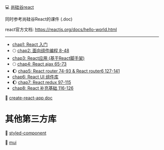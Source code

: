 :computer: [尚硅谷react](https://www.bilibili.com/video/BV1wy4y1D7JT?p=1&vd_source=c6866d088ad067762877e4b6b23ab9df)

同时参考尚硅谷React的课件 (.doc)

react官方文档: https://reactjs.org/docs/hello-world.html

---

+ [chap1: React 入门](./C1/README.md)
+ :full_moon: [chap2: 面向组件编程 8-48](./C2/README.md)
+ [chap3: React应用 (基于React脚手架)](./C3/README.md)
+ :full_moon: [chap4: React ajax 65-73](./C4/README.md)
+ :moon: [chap5: React router 74-93 & React router6 127-141](./C5/README.md)
+ [chap6: React UI 组件库](./C6/README.md)
+ :moon: [chap7: React redux 97-115](./C7/README.md)
+ [chap8: React 补充基础 116-126](./C8/README.md)


:book: [create-react-app doc](https://create-react-app.dev/docs/getting-started/)



# 其他第三方库

:pencil: [styled-component](./C0/README.md)

:pencil: [mui](./mui/myMui.md)














